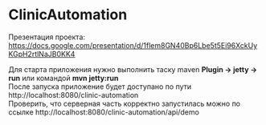 # ClinicAutomation

Презентация проекта: https://docs.google.com/presentation/d/1flem8GN40Bp6Lbe5t5Ei96XckUyKGpH2rtlNaJB0KK4

Для старта приложения нужно выполнить таску maven <b>Plugin -> jetty -> run</b> или командой <b>mvn jetty:run</b> <br>
После запуска приложение будет доступано по пути http://localhost:8080/clinic-automation <br>
Проверить, что серверная часть корректно запустилась можно по ссылке http://localhost:8080/clinic-automation/api/demo <br>
